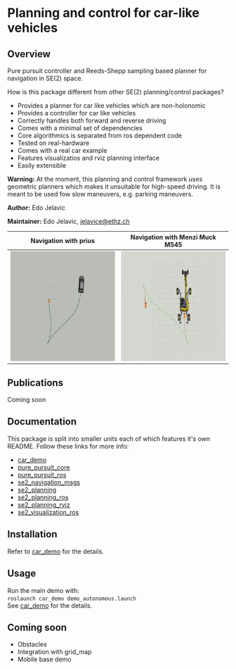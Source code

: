 # Planning and control for car-like vehicles

## Overview

Pure pursuit controller and Reeds-Shepp sampling based planner for navigation in SE(2) space.

How is this package different from other SE(2) planning/control packages? 

* Provides a planner for car like vehicles which are non-holonomic
* Provides a controller for car like vehicles
* Correctly handles both forward and reverse driving
* Comes with a minimal set of dependencies
* Core algorithmics is separated from ros dependent code
* Tested on real-hardware
* Comes with a real car example
* Features visualizatios and rviz planning interface
* Easily extensible

**Warning:** At the moment, this planning and control framework uses geometric planners which makes it unsuitable for high-speed driving. It is meant to be used fow slow maneuvers, e.g. parking maneuvers. 

**Author:** Edo Jelavic

**Maintainer:** Edo Jelavic, [jelavice@ethz.ch](jelavice@ethz.ch)

| Navigation with prius        | Navigation with Menzi Muck M545 |
|:----------------------:|:-----------------:| 
| [<img src="car_demo/doc/car.gif" width="340" height="250">](car_demo/doc/car.gif)  |[<img src="car_demo/doc/m545.gif" width="340" height="250">](car_demo/doc/m545.gif)  |

## Publications
 Coming soon

## Documentation

This package is split into smaller units each of which features it's own README. Follow   these links for more info:

* [car_demo](car_demo/README.md)
* [pure_pursuit_core](pure_pursuit_core/README.md)
* [pure_pursuit_ros](pure_pursuit_ros/README.md)
* [se2_navigation_msgs](se2_navigation_msgs/README.md)
* [se2_planning](se2_planning/README.md)
* [se2_planning_ros](se2_planning_ros/README.md)
* [se2_planning_rviz](se2_planning_rviz/README.md)
* [se2_visualization_ros](se2_visualization_ros/README.md)

## Installation
Refer to [car_demo](car_demo/README.md) for the details.

## Usage
Run the main demo with:   
`roslaunch car_demo demo_autonomous.launch`   
See [car_demo](car_demo/README.md) for the details.

## Coming soon
* Obstacles
* Integration with grid_map
* Mobile base demo
